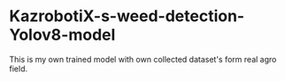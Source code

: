 # KazrobotiX-s-weed-detection-Yolov8-model
This is my own trained model with own collected dataset's form real agro field. 
